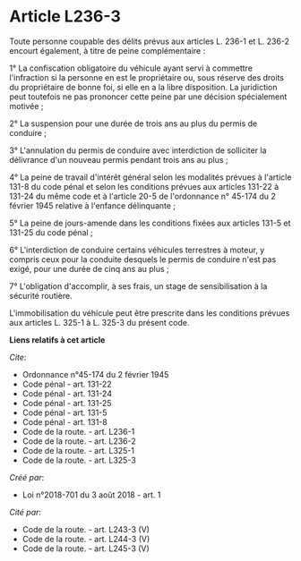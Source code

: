 # Article L236-3

Toute personne coupable des délits prévus aux articles L. 236-1 et L. 236-2 encourt également, à titre de peine
complémentaire : 

1° La confiscation obligatoire du véhicule ayant servi à commettre l'infraction si la personne en est le propriétaire ou,
sous réserve des droits du propriétaire de bonne foi, si elle en a la libre disposition. La juridiction peut toutefois ne pas
prononcer cette peine par une décision spécialement motivée ; 

2° La suspension pour une durée de trois ans au plus du permis de conduire ; 

3° L'annulation du permis de conduire avec interdiction de solliciter la délivrance d'un nouveau permis pendant trois ans au
plus ; 

4° La peine de travail d'intérêt général selon les modalités prévues à l'article 131-8 du code pénal et selon les conditions
prévues aux articles 131-22 à 131-24 du même code et à l'article 20-5 de l'ordonnance n° 45-174 du 2 février 1945 relative à
l'enfance délinquante ; 

5° La peine de jours-amende dans les conditions fixées aux articles 131-5 et 131-25 du code pénal ; 

6° L'interdiction de conduire certains véhicules terrestres à moteur, y compris ceux pour la conduite desquels le permis de
conduire n'est pas exigé, pour une durée de cinq ans au plus ; 

7° L'obligation d'accomplir, à ses frais, un stage de sensibilisation à la sécurité routière. 

L'immobilisation du véhicule peut être prescrite dans les conditions prévues aux articles L. 325-1 à L. 325-3 du présent
code.

**Liens relatifs à cet article**

_Cite_:

  - Ordonnance n°45-174 du 2 février 1945
  - Code pénal - art. 131-22
  - Code pénal - art. 131-24
  - Code pénal - art. 131-25
  - Code pénal - art. 131-5
  - Code pénal - art. 131-8
  - Code de la route. - art. L236-1
  - Code de la route. - art. L236-2
  - Code de la route. - art. L325-1
  - Code de la route. - art. L325-3

_Créé par_:

  - Loi n°2018-701 du 3 août 2018 - art. 1

_Cité par_:

  - Code de la route. - art. L243-3 (V)
  - Code de la route. - art. L244-3 (V)
  - Code de la route. - art. L245-3 (V)
